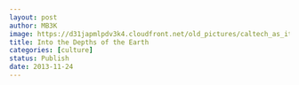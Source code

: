 ```yaml
---
layout: post
author: MB3K
image: https://d31japmlpdv3k4.cloudfront.net/old_pictures/caltech_as_it_happens/6a0105349b8251970b019b01739347970b.jpg
title: Into the Depths of the Earth 
categories: [culture]
status: Publish
date: 2013-11-24
---
```



